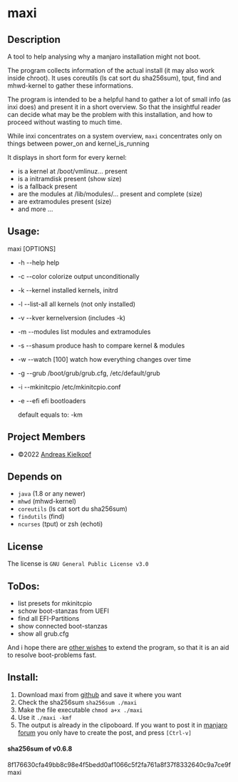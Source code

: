 maxi
====

Description
-----------

A tool to help analysing why a manjaro installation might not boot.

The program collects information of the actual install (it may also work inside chroot). It uses coreutils (ls cat sort du sha256sum), tput, find and mhwd-kernel to gather these informations.

The program is intended to be a helpful hand to gather a lot of small info (as inxi does) and present it in a short overview. So that the insightful reader can decide what may be the problem with this installation, and how to proceed without wasting to much time.

While inxi concentrates on a system overview, `maxi` concentrates only on things between power_on and kernel_is_running


It displays in short form for every kernel:

 * is a kernel at /boot/vmlinuz... present
 * is a initramdisk present (show size)
 * is a fallback present
 * are the modules at /lib/modules/... present and complete (size)
 * are extramodules present (size)
 * and more ...


Usage:
------
maxi [OPTIONS]

 * -h --help         help
 * -c --color        colorize output unconditionally
 * -k --kernel       installed kernels, initrd
 * -l --list-all     all kernels (not only installed)
 * -v --kver         kernelversion (includes -k)
 * -m --modules      list modules and extramodules    
 * -s --shasum       produce hash to compare kernel & modules
 * -w --watch [100]  watch how everything changes over time 
 * -g --grub         /boot/grub/grub.cfg, /etc/default/grub
 * -i --mkinitcpio   /etc/mkinitcpio.conf
 * -e --efi          efi bootloaders 
 
   default equals to: -km
 

Project Members
---------------

- ©2022 [Andreas Kielkopf](https://github.com/andreaskielkopf)


Depends on
----------

- `java` (1.8 or any newer)
- `mhwd` (mhwd-kernel)
- `coreutils` (ls cat sort du sha256sum)
- `findutils` (find)
- `ncurses` (tput) or zsh (echoti)


License
-------
The license is `GNU General Public License v3.0`


ToDos:
------

 * list presets for mkinitcpio
 * schow boot-stanzas from UEFI
 * find all EFI-Partitions
 * show connected boot-stanzas
 * show all grub.cfg
 
And i hope there are [other wishes](https://forum.manjaro.org/t/maxi-call-for-testers-0-6-7/99763) to extend the program, so that it is an aid to resolve boot-problems fast.

Install:
--------
1. Download maxi from [github](https://github.com/andreaskielkopf/maxi) and save it where you want
2. Check the sha256sum `sha256sum ./maxi`
3. Make the file executable `chmod a+x ./maxi`
4. Use it `./maxi -kmf`
5. The output is already in the clipoboard. If you want to post it in [manjaro forum](https://forum.manjaro.org/) you only have to create the post, and press `[Ctrl-v]`
   

#### sha256sum of v0.6.8
8f176630cfa49bb8c98e4f5bedd0af1066c5f2fa761a8f37f8332640c9a7ce9f  maxi
